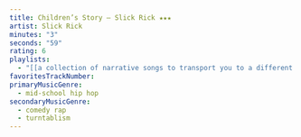 ```yaml
---
title: Children’s Story — Slick Rick ★★★
artist: Slick Rick
minutes: "3"
seconds: "59"
rating: 6
playlists:
  - "[[a collection of narrative songs to transport you to a different world]]"
favoritesTrackNumber:
primaryMusicGenre:
  - mid-school hip hop
secondaryMusicGenre:
  - comedy rap
  - turntablism
---
```

